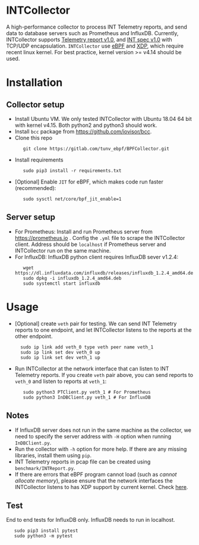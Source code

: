 # INTCollector
A high-performance collector to process INT Telemetry reports, and send data to database servers such as Prometheus and InfluxDB.
Currently, INTCollector supports [Telemetry report v1.0](https://github.com/p4lang/p4-applications/tree/master/docs), and [INT spec v1.0](https://github.com/p4lang/p4-applications/tree/master/docs) with TCP/UDP encapsulation.
`INTCollector` use [eBPF](https://www.iovisor.org/technology/ebpf) and [XDP](https://www.iovisor.org/technology/xdp), which require recent linux kernel. For best practice, kernel version >= v4.14 should be used.
# Installation
## Collector setup

* Install Ubuntu VM. We only tested INTCollector with Ubuntu 18.04 64 bit with kernel v4.15. Both python2 and python3 should work.
* Install `bcc` package from https://github.com/iovisor/bcc.
* Clone this repo
   ``` shell
      git clone https://gitlab.com/tunv_ebpf/BPFCollector.git
   ```
* Install requirements
   ``` shell
      sudo pip3 install -r requirements.txt
   ```
* [Optional] Enable `JIT` for eBPF, which makes code run faster (recommended):
   ``` shell
      sudo sysctl net/core/bpf_jit_enable=1
   ```

## Server setup

* For Prometheus: Install and run Prometheus server from https://prometheus.io . Config the `.yml` file to scrape the INTCollector client. Address should be `localhost` if Prometheus server and INTCollector run on the same machine.
* For InfluxDB: InfluxDB python client requires InfluxDB sever v1.2.4:
   ``` shell
      wget https://dl.influxdata.com/influxdb/releases/influxdb_1.2.4_amd64.deb
      sudo dpkg -i influxdb_1.2.4_amd64.deb
      sudo systemctl start influxdb
   ```

# Usage

* [Optional] create `veth` pair for testing. We can send INT Telemetry reports to one endpoint, and let INTCollector listens to the reports at the other endpoint.
  ``` shell
    sudo ip link add veth_0 type veth peer name veth_1
    sudo ip link set dev veth_0 up
    sudo ip link set dev veth_1 up
  ```
* Run INTCollector at the network interface that can listen to INT Telemetry reports. If you create `veth` pair above, you can send reports to `veth_0` and listen to reports at `veth_1`:
   ``` shell
      sudo python3 PTClient.py veth_1 # For Prometheus
      sudo python3 InDBClient.py veth_1 # For InfluxDB
   ```

## Notes

* If InfluxDB server does not run in the same machine as the collector, we need to specify the server address with `-H` option when running `InDBClient.py`.
* Run the collector with `-h` option for more help. If there are any missing libraries, install them using `pip`.
* INT Telemetry reports in pcap file can be created using `benchmark/INTReport.py`.
* If there are errors that eBPF program cannot load (such as _cannot allocate memory_), please ensure that the network interfaces the INTCollector listens to has XDP support by current kernel. Check [here](https://github.com/iovisor/bcc/blob/master/docs/kernel-versions.md#xdp).

## Test
End to end tests for InfluxDB only. InfluxDB needs to run in localhost.
``` shell
   sudo pip3 install pytest
   sudo python3 -m pytest
```
